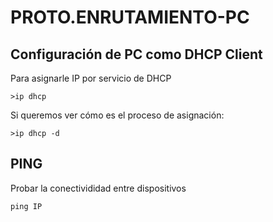# PROTO.ENRUTAMIENTO-PC

## Configuración de PC como DHCP Client

Para asignarle IP por servicio de DHCP

    >ip dhcp

Si queremos ver cómo es el proceso de asignación:

    >ip dhcp -d

## PING

Probar la conectivididad entre dispositivos

    ping IP

